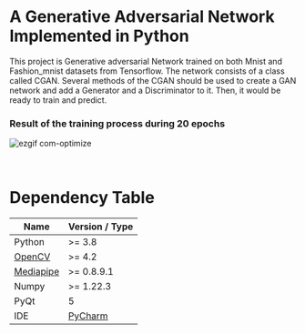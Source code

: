 # A Generative Adversarial Network Implemented in Python
This project is Generative adversarial Network trained on both Mnist and Fashion_mnist datasets from Tensorflow.
The network consists of a class called CGAN. Several methods of the CGAN should be used to create a GAN network
and add a Generator and a Discriminator to it. Then, it would be ready to train and predict.


### Result of the training process during 20 epochs
![ezgif com-optimize](https://user-images.githubusercontent.com/112881732/229309875-127e6b01-1d55-42a8-8760-531f43f1b6d2.gif)


<br/>

# Dependency Table
|  Name | Version / Type |
| ------------ | ------------ |
|  Python | >= 3.8  |
| [OpenCV](https://opencv.org/)   | >= 4.2  |
| [Mediapipe](https://github.com/google/mediapipe)  |  >= 0.8.9.1 |
| Numpy  | >= 1.22.3  |
| PyQt | 5 |
| IDE | [PyCharm](https://www.jetbrains.com/pycharm/) |
<br/>
